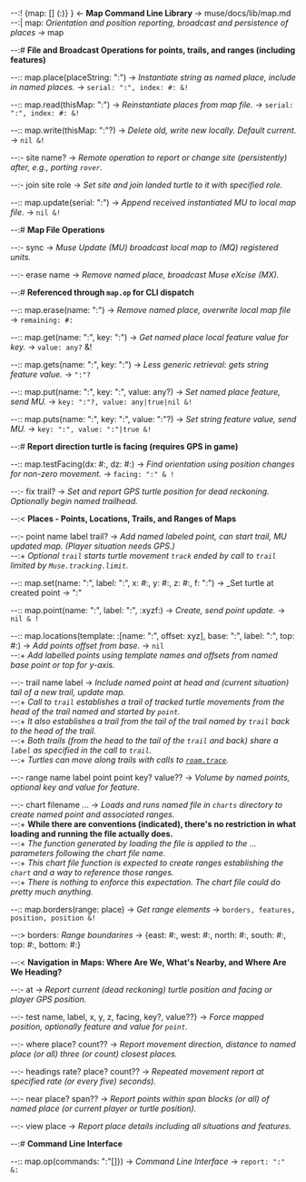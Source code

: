 --:! {map: [] (:)} } <- **Map Command Line Library** -> muse/docs/lib/map.md      
--:| map: _Orientation and position reporting, broadcast and persistence of places_ -> map  

--:# **File and Broadcast Operations for points, trails, and ranges (including features)**  

--:: map.place(placeString: ":") -> _Instantiate string as named place, include in named places._ -> `serial: ":", index: #: &!`  

--:: map.read(thisMap: ":") -> _Reinstantiate places from map file._ -> `serial: ":", index: #: &!`  

--:: map.write(thisMap: ":"?) -> _Delete old, write new locally. Default current._ -> `nil &!`  

--:- site name? -> _Remote operation to report or change site (persistently) after, e.g., porting `rover`._  

--:- join site role -> _Set site and join landed turtle to it with specified role._  

--:: map.update(serial: ":") -> _Append received instantiated MU to local map file_. -> `nil &!`  

--:# **Map File Operations**  

--:- sync -> _Muse Update (MU) broadcast local map to (MQ) registered units._  

--:- erase name -> _Remove named place, broadcast Muse eXcise (MX)._  

--:# **Referenced through `map.op` for CLI dispatch**  

--:: map.erase(name: ":") -> _Remove named place, overwrite local map file_ -> `remaining: #:`  

--:: map.get(name: ":", key: ":") -> _Get named place local feature value for key._ -> `value: any?` &!  

--:: map.gets(name: ":", key: ":") -> _Less generic retrieval: gets string feature value._ -> `":"?`  

--:: map.put(name: ":", key: ":", value: any?) -> _Set named place feature, send MU._ ->  `key: ":"?, value: any|true|nil &!`  

--:: map.puts(name: ":", key: ":", value: ":"?) -> _Set string feature value, send MU._ -> `key: ":", value: ":"|true &!`  

--:# **Report direction turtle is facing (requires GPS in game)**  

--:: map.testFacing(dx: #:, dz: #:) -> _Find orientation using position changes for non-zero movement._ -> `facing: ":" & !`  

--:- fix trail? -> _Set and report GPS turtle position for dead reckoning. Optionally begin named trailhead._  

--:< **Places - Points, Locations, Trails, and Ranges of Maps**  

--:- point name label trail? -> _Add named labeled point, can start trail, MU updated map. (Player situation needs GPS.)_     
--:+ _Optional `trail` starts turtle movement `track` ended by call to `trail` limited by `Muse.tracking.limit`._  

--:: map.set(name: ":", label: ":", x: #:, y: #:, z: #:, f: ":") -> _Set turtle at created point -> ":"  

--:: map.point(name: ":", label: ":", :xyzf:) -> _Create, send point update._ -> `nil & !`  

--:: map.locations(template: :[name: ":", offset: xyz], base: ":", label: ":", top: #:) -> _Add points offset from base._ -> `nil`    
--:+ _Add labelled points using template names and offsets from named base point or top for y-axis._  

--:- trail name label -> _Include named point at head and (current situation) tail of a new trail, update map._     
--:+ _Call to `trail` establishes a trail of tracked turtle movements from the head of the trail named and started by `point`._    
--:+ _It also establishes a trail from the tail of the trail named by `trail` back to the head of the trail._    
--:+ _Both trails (from the head to the tail of the `trail` and back) share a `label` as specified in the call to `trail`._    
--:+ _Turtles can move along trails with calls to <a href="roam.html#trace" target="_blank">`roam.trace`</a>._   

--:- range name label point point key? value?? -> _Volume by named points, optional key and value for feature._   

--:- chart filename ... -> _Loads and runs named file in `charts` directory to create named point and associated ranges._    
--:+ **While there are conventions (indicated), there's no restriction in what loading and running the file actually does.**    
--:+ _The function generated by loading the file is applied to the ... parameters following the chart file name._    
--:+ _This chart file function is expected to create ranges establishing the `chart` and a way to reference those ranges._    
--:+ _There is nothing to enforce this expectation. The chart file could do pretty much anything._   

--:: map.borders(range: place) -> _Get range elements_ -> `borders, features, position, position &!`  

--:> borders: _Range boundarires_ -> {east: #:, west: #:, north: #:, south: #:, top: #:, bottom: #:}  

--:< **Navigation in Maps: Where Are We, What's Nearby, and Where Are We Heading?**  

--:- at -> _Report current (dead reckoning) turtle position and facing or player GPS position._   

--:- test name, label, x, y, z, facing, key?, value??} -> _Force mapped position, optionally feature and value for `point`._  

--:- where place? count?? -> _Report movement direction, distance to named place (or all) three (or count) closest places._   

--:- headings rate? place? count?? -> _Repeated movement report at specified rate (or every five) seconds)._  

--:- near place? span?? -> _Report points within span blocks (or all) of named place (or current player or turtle position)._  

--:- view place -> _Report place details including all situations and features._  

--:# **Command Line Interface**   

--:: map.op(commands: ":"[]}) -> _Command Line Interface_ -> `report: ":" &:`  